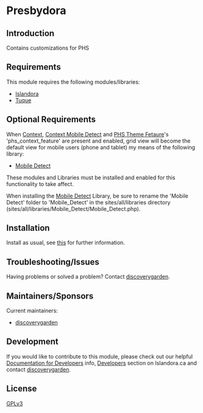 # Presbydora

## Introduction

Contains customizations for PHS

## Requirements

This module requires the following modules/libraries:

* [Islandora](https://github.com/islandora/islandora)
* [Tuque](https://github.com/islandora/tuque)

## Optional Requirements

When [Context](https://www.drupal.org/project/context), [Context Mobile Detect](https://www.drupal.org/project/context_mobile_detect) and [PHS Theme Fetaure](https://github.com/discoverygarden/phs_theme_feature)'s 'phs_context_feature'
are present and enabled, grid view will become the default view for mobile
users (phone and tablet) my means of the following library:

* [Mobile Detect](https://github.com/serbanghita/Mobile-Detect)

These modules and Libraries must be installed and enabled for this functionality
to take affect.

When installing the [Mobile Detect](https://github.com/serbanghita/Mobile-Detect) Library, be sure to rename
the 'Mobile Detect' folder to 'Mobile_Detect' in the sites/all/libraries
directory (sites/all/libraries/Mobile_Detect/Mobile_Detect.php).

## Installation

Install as usual, see [this](https://drupal.org/documentation/install/modules-themes/modules-7) for further information.

## Troubleshooting/Issues

Having problems or solved a problem? Contact [discoverygarden](http://support.discoverygarden.ca).

## Maintainers/Sponsors

Current maintainers:

* [discoverygarden](http://www.discoverygarden.ca)

## Development

If you would like to contribute to this module, please check out our helpful
[Documentation for Developers](https://github.com/Islandora/islandora/wiki#wiki-documentation-for-developers)
info, [Developers](http://islandora.ca/developers) section on Islandora.ca and
contact [discoverygarden](http://support.discoverygarden.ca).

## License

[GPLv3](http://www.gnu.org/licenses/gpl-3.0.txt)

